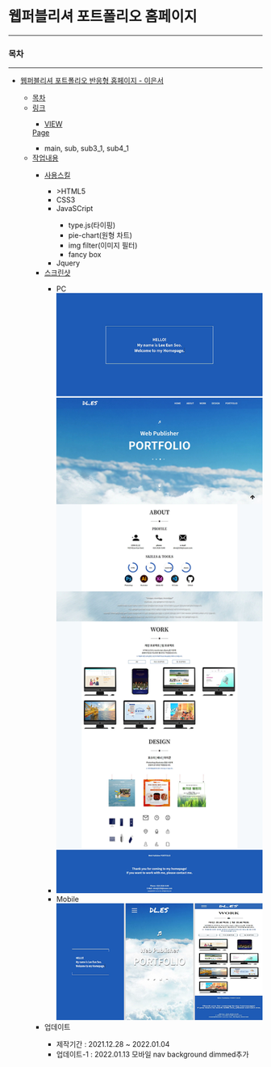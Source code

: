   <h1>웹퍼블리셔 포트폴리오 홈페이지 </h1>
    <hr>
    <h3>목차</h3>
    <hr>
    <ul>
        <li><a href="">웹퍼블리셔 포트폴리오 반응형 홈페이지 - 이은서</a></li>
        <ul>
            <li><a href="">목차</a></li>
            <li><a href="">링크</a></li>
                <ul>
                    <li><a href="https://dmstj3156.github.io/LeeEunSeo-portfolio/">VIEW</a></li>     
                </ul
            <li><a href="">Page</a></li>
                <ul>
                  <li>main, sub, sub3_1, sub4_1</li> 
                </ul>
            <li><a href="">작업내용</a></li>
                <ul>
                    <li><a href="">사용스킬</a></li>
                        <ul>
                            <li>>HTML5</a></li>
                            <li>CSS3</a></li>
                            <li>JavaSCript</a></li>
                                <ul>
                                    <li>type.js(타이핑)</li>
                                    <li>pie-chart(원형 차트)</li>
                                    <li>img filter(이미지 필터)</li>
                                    <li>fancy box</li>
                              </ul>
                            <li>Jquery</a></li>
                        </ul>
                    <li><a href="">스크린샷</a></li>
                        <ul>
                            <li>PC <br><img src="./images/index screenshot_.jpg" alt=""></li>
                            <li><img src="./images/main screenshot.png" alt=""></li>
                            <li>Mobile <br><img src="./images/mobile screenshot.png" alt=""></li>                           
                        </ul>
                    <li>업데이트</li>
                        <ul>
                            <li>제작기간 : 2021.12.28 ~ 2022.01.04</li>
                            <li>업데이트-1 : 2022.01.13 모바일 nav background dimmed추가 </li> 
                        </ul>
                      </ul>
        </ul>
    </ul>
